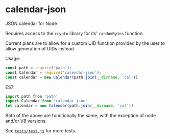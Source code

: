 # calendar-json
JSON calendar for Node

Requires access to the `crypto` library for its' `randomBytes` function.

Current plans are to allow for a custom UID function provided by the user to allow generation of UIDs instead.

Usage:

```javascript
const path = require('path');
const Calendar = require('calendar-json');
const calendar = new Calendar(path.join(__dirname, 'cal'))
```

ES7:

```javascript
import path from 'path'
import Calendar from 'calendar-json'
let calendar = new Calendar(path.join(__dirname, 'cal'))
```

Both of the above are functionally the same, with the exception of node and/or V8 versions.

See [`tests/test.js`](https://github.com/ZaneHannanAU/calendar-json/blob/master/tests/test.js) for more tests.
